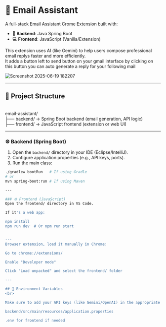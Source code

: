 
# 📧 Email Assistant

A full-stack Email Assistant Crome Extension built with:

- 🔧 **Backend**: Java Spring Boot
- 💻 **Frontend**: JavaScript (Vanilla/Extension)

This extension uses AI (like Gemini) to help users compose professional email replys faster and more efficiently.
<br>
It adds a button left to send button on your gmail interface by clicking on this button you can auto generate a reply for your following mail

![Screenshot 2025-06-19 182207](https://github.com/user-attachments/assets/45c4ac98-c9c6-40b3-bcef-cd0030ac70f1)

---

## 📁 Project Structure
<br>
email-assistant/
<br>
├── backend/ → Spring Boot backend (email generation, API logic)
<br>
├── frontend/ → JavaScript frontend (extension or web UI)

---


### ⚙️ Backend (Spring Boot)

1. Open the `backend/` directory in your IDE (Eclipse/IntelliJ).
2. Configure application properties (e.g., API keys, ports).
3. Run the main class:

```bash
./gradlew bootRun   # If using Gradle
# or
mvn spring-boot:run # If using Maven

---

### 🌐 Frontend (JavaScript)
Open the frontend/ directory in VS Code.

If it's a web app:

npm install
npm run dev  # Or npm run start


---
Browser extension, load it manually in Chrome:

Go to chrome://extensions/

Enable "Developer mode"

Click "Load unpacked" and select the frontend/ folder

--- 

## 🔑 Environment Variables
<br>

Make sure to add your API keys (like Gemini/OpenAI) in the appropriate config file:

backend/src/main/resources/application.properties

.env for frontend if needed



